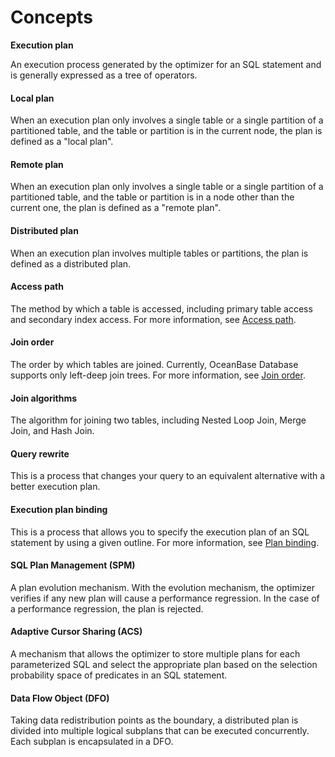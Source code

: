 Concepts 
=============================



**Execution plan** 

An execution process generated by the optimizer for an SQL statement and is generally expressed as a tree of operators. 

#### **Local plan** 

When an execution plan only involves a single table or a single partition of a partitioned table, and the table or partition is in the current node, the plan is defined as a "local plan". 

#### **Remote plan** 

When an execution plan only involves a single table or a single partition of a partitioned table, and the table or partition is in a node other than the current one, the plan is defined as a "remote plan". 

#### **Distributed plan** 

When an execution plan involves multiple tables or partitions, the plan is defined as a distributed plan. 

#### **Access path** 

The method by which a table is accessed, including primary table access and secondary index access. For more information, see [Access path](../500.oceanbase-database-overview/700.sql-engine/300.oceanbase-database-overview-query-optimization/100.oceanbase-database-overview-access-path/100.oceanbase-database-overview-overview-of-access-path.md). 

#### **Join order** 

The order by which tables are joined. Currently, OceanBase Database supports only left-deep join trees. For more information, see [Join order](../500.oceanbase-database-overview/700.sql-engine/300.oceanbase-database-overview-query-optimization/200.oceanbase-database-overview-join-algorithm/300.oceanbase-database-overview-join-order.md). 

#### **Join algorithms** 

The algorithm for joining two tables, including Nested Loop Join, Merge Join, and Hash Join. 

#### **Query rewrite** 

This is a process that changes your query to an equivalent alternative with a better execution plan. 

#### **Execution plan binding** 

This is a process that allows you to specify the execution plan of an SQL statement by using a given outline. For more information, see [Plan binding](400.sql-tuning/600.manage-execution-plans/200.plan-binding.md). 

#### **SQL Plan Management (SPM)** 

A plan evolution mechanism. With the evolution mechanism, the optimizer verifies if any new plan will cause a performance regression. In the case of a performance regression, the plan is rejected. 

#### **Adaptive Cursor Sharing (ACS)** 

A mechanism that allows the optimizer to store multiple plans for each parameterized SQL and select the appropriate plan based on the selection probability space of predicates in an SQL statement. 

#### **Data Flow Object (DFO)** 

Taking data redistribution points as the boundary, a distributed plan is divided into multiple logical subplans that can be executed concurrently. Each subplan is encapsulated in a DFO.
